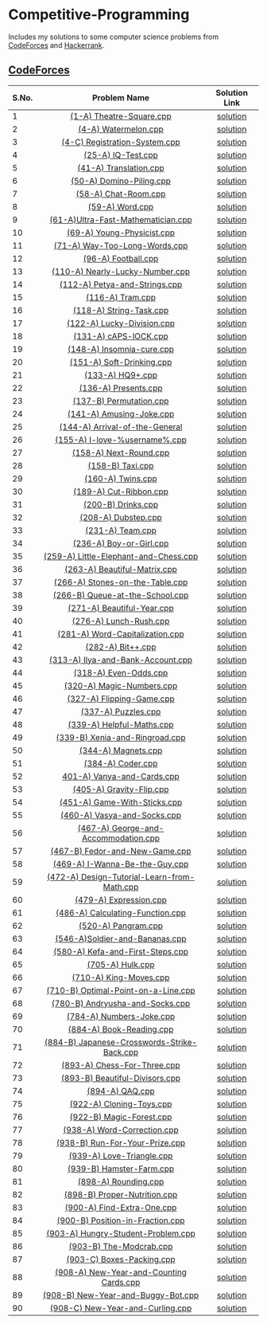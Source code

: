 # Competitive-Programming
Includes my solutions to some computer science problems from [CodeForces](http://codeforces.com) and [Hackerrank](https://www.hackerrank.com).
## [CodeForces](http://codeforces.com)
**S.No.**  | **Problem Name** | **Solution Link**
---|:---:|:---:
1|[(1-A) Theatre-Square.cpp](http://codeforces.com/problemset/problem/1/A)|[solution](https://github.com/canxkoz/Competitive-Programming/blob/master/Code%20Forces/1-A/1A%20Theatre-Square.cpp)
2|[(4-A) Watermelon.cpp](http://codeforces.com/problemset/problem/4/A)|[solution](https://github.com/canxkoz/Competitive-Programming/blob/master/Code%20Forces/4-A/4A%20Watermelon.cpp)
3|[(4-C) Registration-System.cpp](https://codeforces.com/problemset/problem/4/C)|[solution](https://github.com/canxkoz/Competitive-Programming/blob/master/Code%20Forces/4-C/4C%20Registration-system.cpp)
4|[(25-A) IQ-Test.cpp](https://codeforces.com/problemset/problem/4/C)|[solution](https://github.com/canxkoz/Competitive-Programming/blob/master/Code%20Forces/25-A/25A%20IQ-Test.cpp)
5|[(41-A) Translation.cpp](https://codeforces.com/contest/41/problem/A)|[solution](https://github.com/canxkoz/Competitive-Programming/blob/master/Code%20Forces/41-A/41A%20Translation.cpp)
6|[(50-A) Domino-Piling.cpp](https://codeforces.com/contest/50/problem/A)|[solution](https://github.com/canxkoz/Competitive-Programming/blob/master/Code%20Forces/50-A/50A%20Domino-piling.cpp)
7|[(58-A) Chat-Room.cpp](https://codeforces.com/problemset/problem/58/A)|[solution](https://github.com/canxkoz/Competitive-Programming/blob/master/Code%20Forces/58-A/58A%20Chat-room.cpp)
8|[(59-A) Word.cpp](https://codeforces.com/problemset/problem/59/A)|[solution](https://github.com/canxkoz/Competitive-Programming/blob/master/Code%20Forces/59-A/59A%20Word.cpp)
9|[(61-A)Ultra-Fast-Mathematician.cpp](https://github.com/canxkoz/Competitive-Programming/blob/master/Code%20Forces/61-A/61A%20Ultra-Fast-Mathematician.cpp)|[solution](https://github.com/canxkoz/Competitive-Programming/blob/master/Code%20Forces/61-A/61A%20Ultra-Fast-Mathematician.cpp)
10|[(69-A) Young-Physicist.cpp](https://codeforces.com/problemset/problem/69/A)|[solution](https://github.com/canxkoz/Competitive-Programming/blob/master/Code%20Forces/69-A/69A%20Young-Physicist.cpp)
11|[(71-A) Way-Too-Long-Words.cpp](https://codeforces.com/problemset/problem/71/A)|[solution](https://github.com/canxkoz/Competitive-Programming/blob/master/Code%20Forces/71-A/71A%20Way-Too-Long-Words.cpp)
12|[(96-A) Football.cpp](https://codeforces.com/problemset/problem/96/A)|[solution](https://github.com/canxkoz/Competitive-Programming/blob/master/Code%20Forces/96-A/96A%20Football.cpp)
13|[(110-A) Nearly-Lucky-Number.cpp](https://codeforces.com/problemset/problem/110/A)|[solution](https://github.com/canxkoz/Competitive-Programming/blob/master/Code%20Forces/110-A/110A%20Nearly%20Lucky%20Number.cpp)
14|[(112-A) Petya-and-Strings.cpp](https://codeforces.com/problemset/problem/112/A)|[solution](https://github.com/canxkoz/Competitive-Programming/blob/master/Code%20Forces/112-A/112A%20Petya%20and%20Strings.cpp)
15|[(116-A) Tram.cpp](https://codeforces.com/problemset/problem/116/A)|[solution](https://github.com/canxkoz/Competitive-Programming/blob/master/Code%20Forces/116-A/116A%20Tram.cpp)
16|[(118-A) String-Task.cpp](https://codeforces.com/problemset/problem/118/A)|[solution](https://github.com/canxkoz/Competitive-Programming/blob/master/Code%20Forces/118-A/118A%20String-Task.cpp)
17|[(122-A) Lucky-Division.cpp](https://codeforces.com/problemset/problem/122/A)|[solution](https://github.com/canxkoz/Competitive-Programming/blob/master/Code%20Forces/122-A/122A%20%20Lucky-Division.cpp)
18|[(131-A) cAPS-lOCK.cpp](https://codeforces.com/problemset/problem/131/A)|[solution](https://github.com/canxkoz/Competitive-Programming/blob/master/Code%20Forces/131-A/131A%20cAPS-lOCK.cpp)
19|[(148-A) Insomnia-cure.cpp](https://codeforces.com/problemset/problem/148/A)|[solution](https://github.com/canxkoz/Competitive-Programming/blob/master/Code%20Forces/148-A/148A%20Insomnia-cure.cpp)
20|[(151-A) Soft-Drinking.cpp](https://codeforces.com/problemset/problem/151/A)|[solution](https://github.com/canxkoz/Competitive-Programming/blob/master/Code%20Forces/151-A/151A%20Soft-Drinking.cpp)
21|[(133-A) HQ9+.cpp](https://codeforces.com/problemset/problem/133/A)|[solution](https://github.com/canxkoz/Competitive-Programming/blob/master/Code%20Forces/133-A/133A%20HQ9%2B.cpp)
22|[(136-A) Presents.cpp](https://codeforces.com/problemset/problem/136/A)|[solution](https://github.com/canxkoz/Competitive-Programming/blob/master/Code%20Forces/136-A/136A%20Presents.cpp)
23|[(137-B) Permutation.cpp](https://codeforces.com/problemset/problem/137/B)|[solution](https://github.com/canxkoz/Competitive-Programming/blob/master/Code%20Forces/137-B/137B%20Permutation.cpp)
24|[(141-A) Amusing-Joke.cpp](https://codeforces.com/problemset/problem/141/A)|[solution](https://github.com/canxkoz/Competitive-Programming/blob/master/Code%20Forces/141-A/141A%20Amusing-Joke.cpp)
25|[(144-A) Arrival-of-the-General](https://codeforces.com/problemset/problem/144/A)|[solution](https://github.com/canxkoz/Competitive-Programming/blob/master/Code%20Forces/144-A/144A%20Arrival-of-the-General.cpp)
26|[(155-A) I-love-%username%.cpp](https://codeforces.com/problemset/problem/155/A)|[solution](https://github.com/canxkoz/Competitive-Programming/blob/master/Code%20Forces/155-A/155A%20I_love_%25username%25.cpp)
27|[(158-A) Next-Round.cpp](https://codeforces.com/problemset/problem/158/A)|[solution](https://github.com/canxkoz/Competitive-Programming/blob/master/Code%20Forces/158-A/158A%20Next-Round.cpp)
28|[(158-B) Taxi.cpp](https://codeforces.com/problemset/problem/158/B)|[solution](https://github.com/canxkoz/Competitive-Programming/blob/master/Code%20Forces/158-B/158B%20Taxi.cpp)
29|[(160-A) Twins.cpp](https://codeforces.com/problemset/problem/160/A)|[solution](https://github.com/canxkoz/Competitive-Programming/blob/master/Code%20Forces/160-A/160A%20Twins.cpp)
30|[(189-A) Cut-Ribbon.cpp](https://codeforces.com/problemset/problem/189/A)|[solution](https://github.com/canxkoz/Competitive-Programming/blob/master/Code%20Forces/189-A/189A%20Cut-Ribbon.cpp)
31|[(200-B) Drinks.cpp](https://codeforces.com/problemset/problem/200/B)|[solution](https://github.com/canxkoz/Competitive-Programming/blob/master/Code%20Forces/200-B/200B%20Drinks.cpp)
32|[(208-A) Dubstep.cpp](https://codeforces.com/problemset/problem/208/A)|[solution](https://github.com/canxkoz/Competitive-Programming/blob/master/Code%20Forces/208-A/208A%20Dubstep.cpp)
33|[(231-A) Team.cpp](https://codeforces.com/problemset/problem/231/A)|[solution](https://github.com/canxkoz/Competitive-Programming/blob/master/Code%20Forces/231-A/231A%20Team.cpp)
34|[(236-A) Boy-or-Girl.cpp](https://codeforces.com/problemset/problem/236/A)|[solution](https://github.com/canxkoz/Competitive-Programming/blob/master/Code%20Forces/236-A/236A%20Boy-or-Girl.cpp)
35|[(259-A) Little-Elephant-and-Chess.cpp](https://codeforces.com/problemset/problem/259/A)|[solution](https://github.com/canxkoz/Competitive-Programming/blob/master/Code%20Forces/259-A/259A%20Little-Elephant-and-Chess.cpp)
36|[(263-A) Beautiful-Matrix.cpp](https://codeforces.com/problemset/problem/263/A)|[solution](https://github.com/canxkoz/Competitive-Programming/blob/master/Code%20Forces/263-A/263A%20Beautiful-Matrix.cpp)
37|[(266-A) Stones-on-the-Table.cpp](https://codeforces.com/problemset/problem/266/A)|[solution](https://github.com/canxkoz/Competitive-Programming/blob/master/Code%20Forces/266-A/266A%20Stones-on-the-Table.cpp)
38|[(266-B) Queue-at-the-School.cpp](https://codeforces.com/problemset/problem/266/B)|[solution](https://github.com/canxkoz/Competitive-Programming/blob/master/Code%20Forces/266-B/266B%20Queue-at-the-School.cpp)
39|[(271-A) Beautiful-Year.cpp](https://codeforces.com/problemset/problem/271/A)|[solution](https://github.com/canxkoz/Competitive-Programming/blob/master/Code%20Forces/271-A/271A%20Beautiful-Year.cpp)
40|[(276-A) Lunch-Rush.cpp](https://codeforces.com/problemset/problem/276/A)|[solution](https://github.com/canxkoz/Competitive-Programming/blob/master/Code%20Forces/276-A/276A%20Lunch-Rush.cpp)
41|[(281-A)  Word-Capitalization.cpp](https://codeforces.com/problemset/problem/281/A)|[solution](https://github.com/canxkoz/Competitive-Programming/blob/master/Code%20Forces/281-A/281A%20Word-Capitalization.cpp)
42|[(282-A) Bit++.cpp](https://codeforces.com/problemset/problem/282/A)|[solution](https://github.com/canxkoz/Competitive-Programming/blob/master/Code%20Forces/282-A/282A%20Bit%2B%2B.cpp)
43|[(313-A) Ilya-and-Bank-Account.cpp](https://codeforces.com/problemset/problem/313/A)|[solution](https://github.com/canxkoz/Competitive-Programming/blob/master/Code%20Forces/313-A/313A%20Ilya-and-Bank-Account.cpp)
44|[(318-A) Even-Odds.cpp](https://codeforces.com/problemset/problem/318/A)|[solution](https://github.com/canxkoz/Competitive-Programming/blob/master/Code%20Forces/318-A/318A%20Even-Odds.cpp)
45|[(320-A) Magic-Numbers.cpp](https://codeforces.com/problemset/problem/320/A)|[solution](https://github.com/canxkoz/Competitive-Programming/blob/master/Code%20Forces/320-A/320A%20Magic-Numbers.cpp)
46|[(327-A) Flipping-Game.cpp](https://codeforces.com/problemset/problem/327/A)|[solution](https://github.com/canxkoz/Competitive-Programming/blob/master/Code%20Forces/327-A/327A%20%20Flipping-Game.cpp)
47|[(337-A) Puzzles.cpp](https://codeforces.com/problemset/problem/337/A)|[solution](https://github.com/canxkoz/Competitive-Programming/blob/master/Code%20Forces/337-A/337A%20Puzzles.cpp)
48|[(339-A) Helpful-Maths.cpp](https://codeforces.com/problemset/problem/339/A)|[solution](https://github.com/canxkoz/Competitive-Programming/blob/master/Code%20Forces/339-A/339A%20Helpful-Maths.cpp)
49|[(339-B) Xenia-and-Ringroad.cpp](https://codeforces.com/problemset/problem/339/B)|[solution](https://github.com/canxkoz/Competitive-Programming/blob/master/Code%20Forces/339-B/339B%20Xenia-and-Ringroad.cpp)
50|[(344-A) Magnets.cpp](https://codeforces.com/problemset/problem/344/A)|[solution](https://github.com/canxkoz/Competitive-Programming/blob/master/Code%20Forces/344-A/344A%20Magnets.cpp)
51|[(384-A) Coder.cpp](https://codeforces.com/problemset/problem/384/A)|[solution](https://github.com/canxkoz/Competitive-Programming/blob/master/Code%20Forces/384-A/384A%20Coder.cpp)
52|[401-A) Vanya-and-Cards.cpp](https://codeforces.com/problemset/problem/401/A)|[solution](https://github.com/canxkoz/Competitive-Programming/blob/master/Code%20Forces/401-A/401A%20Vanya-and-Cards.cpp)
53|[(405-A) Gravity-Flip.cpp](https://codeforces.com/problemset/problem/405/A)|[solution](https://github.com/canxkoz/Competitive-Programming/blob/master/Code%20Forces/405-A/405A%20Gravity-Flip.cpp)
54|[(451-A) Game-With-Sticks.cpp](https://codeforces.com/problemset/problem/451/A)|[solution](https://github.com/canxkoz/Competitive-Programming/blob/master/Code%20Forces/451-A/451A%20Game-With-Sticks.cpp)
55|[(460-A) Vasya-and-Socks.cpp](https://codeforces.com/problemset/problem/460/A)|[solution](https://github.com/canxkoz/Competitive-Programming/blob/master/Code%20Forces/460-A/460A%20Vasya-and-Socks.cpp)
56|[(467-A) George-and-Accommodation.cpp](https://codeforces.com/problemset/problem/467/A)|[solution](https://github.com/canxkoz/Competitive-Programming/blob/master/Code%20Forces/467-A/467A%20George-and-Accommodation.cpp)
57|[(467-B) Fedor-and-New-Game.cpp](https://codeforces.com/problemset/problem/467/B)|[solution](https://github.com/canxkoz/Competitive-Programming/blob/master/Code%20Forces/467-B/467B%20Fedor-and-New-Game.cpp)
58|[(469-A) I-Wanna-Be-the-Guy.cpp](https://codeforces.com/problemset/problem/469/A)|[solution](https://github.com/canxkoz/Competitive-Programming/blob/master/Code%20Forces/469-A/469A%20%20I-Wanna-Be-the-Guy.cpp)
59|[(472-A) Design-Tutorial-Learn-from-Math.cpp](https://codeforces.com/problemset/problem/472/A)|[solution](https://github.com/canxkoz/Competitive-Programming/blob/master/Code%20Forces/472-A/472A%20Design-Tutorial-Learn-from-Math.cpp)
60|[(479-A) Expression.cpp](https://codeforces.com/problemset/problem/479/A)|[solution](https://github.com/canxkoz/Competitive-Programming/blob/master/Code%20Forces/479-A/479A%20Expression.cpp)
61|[(486-A) Calculating-Function.cpp](https://codeforces.com/problemset/problem/486/A)|[solution](https://github.com/canxkoz/Competitive-Programming/blob/master/Code%20Forces/486-A/486A%20Calculating-Function.cpp)
62|[(520-A) Pangram.cpp](https://codeforces.com/problemset/problem/520/A)|[solution](https://github.com/canxkoz/Competitive-Programming/blob/master/Code%20Forces/520-A/520A%20Pangram.cpp)
63|[(546-A)Soldier-and-Bananas.cpp](https://codeforces.com/problemset/problem/546/A)|[solution](https://github.com/canxkoz/Competitive-Programming/blob/master/Code%20Forces/546-A/546A%20Soldier-and-Bananas.cpp)
64|[(580-A) Kefa-and-First-Steps.cpp](https://codeforces.com/problemset/problem/580/A)|[solution](https://github.com/canxkoz/Competitive-Programming/blob/master/Code%20Forces/580-A/580A%20Kefa-and-First-Steps.cpp)
65|[(705-A) Hulk.cpp](https://codeforces.com/problemset/problem/705/A)|[solution](https://github.com/canxkoz/Competitive-Programming/blob/master/Code%20Forces/705-A/705A%20Hulk.cpp)
66|[(710-A) King-Moves.cpp](https://codeforces.com/problemset/problem/710/A)|[solution](https://github.com/canxkoz/Competitive-Programming/blob/master/Code%20Forces/710-A/710A%20King%20Moves.cpp)
67|[(710-B) Optimal-Point-on-a-Line.cpp](https://codeforces.com/problemset/problem/710/B)|[solution](https://github.com/canxkoz/Competitive-Programming/blob/master/Code%20Forces/710-B/710B%20Optimal-Point-on-a-Line.cpp)
68|[(780-B) Andryusha-and-Socks.cpp](https://codeforces.com/problemset/problem/780/A)|[solution](https://github.com/canxkoz/Competitive-Programming/blob/master/Code%20Forces/780-A/780A%20Andryusha-and-Socks.cpp)
69|[(784-A) Numbers-Joke.cpp](https://codeforces.com/contest/784/problem/A)|[solution](https://github.com/canxkoz/Competitive-Programming/blob/master/Code%20Forces/784-A/784A%20Numbers-Joke.cpp)
70|[(884-A) Book-Reading.cpp](https://codeforces.com/problemset/problem/884/A)|[solution](https://github.com/canxkoz/Competitive-Programming/blob/master/Code%20Forces/884-A/884A%20Book%20Reading.cpp)
71|[(884-B) Japanese-Crosswords-Strike-Back.cpp](https://codeforces.com/problemset/problem/884/B)|[solution](https://github.com/canxkoz/Competitive-Programming/blob/master/Code%20Forces/884-B/884B%20Japanese%20Crosswords%20Strike%20Back.cpp)
72|[(893-A) Chess-For-Three.cpp](https://codeforces.com/problemset/problem/893/A)|[solution](https://github.com/canxkoz/Competitive-Programming/blob/master/Code%20Forces/893-A/893A%20Chess%20For%20Three.cpp)
73|[(893-B) Beautiful-Divisors.cpp](https://codeforces.com/problemset/problem/893/B)|[solution](https://github.com/canxkoz/Competitive-Programming/blob/master/Code%20Forces/893-A/893A%20Chess%20For%20Three.cpp)
74|[(894-A) QAQ.cpp](https://codeforces.com/problemset/problem/894/A)|[solution](https://github.com/canxkoz/Competitive-Programming/blob/master/Code%20Forces/894-A/894%20QAQ.cpp)
75|[(922-A) Cloning-Toys.cpp](https://codeforces.com/problemset/problem/922/A)|[solution](https://github.com/canxkoz/Competitive-Programming/blob/master/Code%20Forces/922-A/922A%20Cloning%20Toys.cpp)
76|[(922-B) Magic-Forest.cpp](https://codeforces.com/problemset/problem/922/B)|[solution](https://github.com/canxkoz/Competitive-Programming/blob/master/Code%20Forces/922-B/922B%20Magic%20Forest.cpp)
77|[(938-A) Word-Correction.cpp](https://codeforces.com/problemset/problem/938/A)|[solution](https://github.com/canxkoz/Competitive-Programming/blob/master/Code%20Forces/938-A/938A%20Word%20Correction.cpp)
78|[(938-B) Run-For-Your-Prize.cpp](https://codeforces.com/problemset/problem/938/B)|[solution](https://github.com/canxkoz/Competitive-Programming/blob/master/Code%20Forces/938-B/938B%20Run%20For%20Your%20Prize.cpp)
79|[(939-A) Love-Triangle.cpp](https://codeforces.com/problemset/problem/939/A)|[solution](https://github.com/canxkoz/Competitive-Programming/blob/master/Code%20Forces/939-A/939A%20Love%20Triangle.cpp)
80|[(939-B) Hamster-Farm.cpp](https://codeforces.com/problemset/problem/939/B)|[solution](https://github.com/canxkoz/Competitive-Programming/blob/master/Code%20Forces/939-B/939B%20Hamster%20Farm.cpp)
81|[(898-A) Rounding.cpp](https://codeforces.com/problemset/problem/898/A)|[solution]()
82|[(898-B) Proper-Nutrition.cpp](https://codeforces.com/problemset/problem/898/B)|[solution](https://github.com/canxkoz/Competitive-Programming/blob/master/Code%20Forces/898-B/898B%20Proper%20Nutrition.cpp)
83|[(900-A) Find-Extra-One.cpp](https://codeforces.com/problemset/problem/900/A)|[solution](https://github.com/canxkoz/Competitive-Programming/blob/master/Code%20Forces/900-A/900A%20Find%20Extra%20One.cpp)
84|[(900-B) Position-in-Fraction.cpp](https://codeforces.com/problemset/problem/900/B)|[solution](https://github.com/canxkoz/Competitive-Programming/blob/master/Code%20Forces/900-B/900B%20Position%20in%20Fraction.cpp)
85|[(903-A) Hungry-Student-Problem.cpp](https://codeforces.com/problemset/problem/903/A)|[solution](https://github.com/canxkoz/Competitive-Programming/blob/master/Code%20Forces/903-A/903A%20Hungry%20Student%20Problem.cpp)
86|[(903-B) The-Modcrab.cpp](https://codeforces.com/problemset/problem/903/B)|[solution](https://github.com/canxkoz/Competitive-Programming/blob/master/Code%20Forces/903-B/%20903B%20The%20Modcrab.cpp)
87|[(903-C) Boxes-Packing.cpp](https://codeforces.com/problemset/problem/903/C)|[solution](https://github.com/canxkoz/Competitive-Programming/blob/master/Code%20Forces/903-C/903C%20Boxes%20Packing.cpp)
88|[(908-A) New-Year-and-Counting Cards.cpp](https://codeforces.com/problemset/problem/908/A)|[solution](https://github.com/canxkoz/Competitive-Programming/blob/master/Code%20Forces/908-A/908A%20New%20Year%20and%20Counting%20Cards.cpp)
89|[(908-B) New-Year-and-Buggy-Bot.cpp](https://codeforces.com/problemset/problem/908/B)|[solution](https://github.com/canxkoz/Competitive-Programming/blob/master/Code%20Forces/908-B/908B%20New%20Year%20and%20Buggy%20Bot.cpp)
90|[(908-C) New-Year-and-Curling.cpp](https://codeforces.com/problemset/problem/908/C)|[solution](https://github.com/canxkoz/Competitive-Programming/blob/master/Code%20Forces/908-C/908C%20New%20Year%20and%20Curling.cpp)

